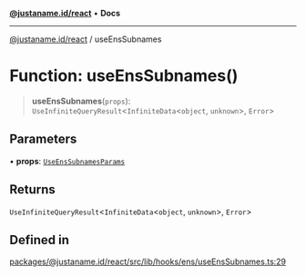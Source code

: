 [**@justaname.id/react**](../README.md) • **Docs**

***

[@justaname.id/react](../globals.md) / useEnsSubnames

# Function: useEnsSubnames()

> **useEnsSubnames**(`props`): `UseInfiniteQueryResult`\<`InfiniteData`\<`object`, `unknown`\>, `Error`\>

## Parameters

• **props**: [`UseEnsSubnamesParams`](../interfaces/UseEnsSubnamesParams.md)

## Returns

`UseInfiniteQueryResult`\<`InfiniteData`\<`object`, `unknown`\>, `Error`\>

## Defined in

[packages/@justaname.id/react/src/lib/hooks/ens/useEnsSubnames.ts:29](https://github.com/JustaName-id/JustaName-sdk/blob/dc845c10af242e3ca87d95ef392516ac0bfa8b95/packages/@justaname.id/react/src/lib/hooks/ens/useEnsSubnames.ts#L29)
